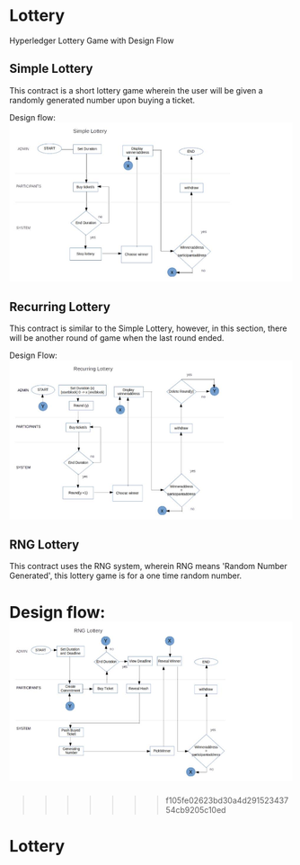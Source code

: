 # Lottery

Hyperledger Lottery Game with Design Flow


## Simple Lottery

This contract is a short lottery game wherein the user will be given a randomly generated number upon buying a ticket.

Design flow:
![Image](simple_lottery.jpg "SimpleLottery")

## Recurring Lottery

This contract is similar to the Simple Lottery, however, in this section, there will be another round of game when the last round ended.

Design Flow:
![Image](RecurringLottery.jpg "Recurring")

## RNG Lottery

This contract uses the RNG system, wherein RNG means 'Random Number Generated', this lottery game is for a one time random number.

Design flow:
![Image](RNGLottery.jpg "RNG")
=======
>>>>>>> f105fe02623bd30a4d29152343754cb9205c10ed
# Lottery
